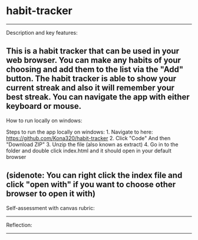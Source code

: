﻿# habit-tracker

---------------------------------------------------------------------------------------------------------------------------------------------------------------------------------------------
Description and key features:

This is a habit tracker that can be used in your web browser. You can make any habits of your choosing
and add them to the list via the "Add" button. The habit tracker is able to show your current streak and also
it will remember your best streak. You can navigate the app with either keyboard or mouse.
---------------------------------------------------------------------------------------------------------------------------------------------------------------------------------------------
How to run locally on windows:

Steps to run the app locally on windows: 1. Navigate to here: https://github.com/Kona320/habit-tracker
2. Click "Code" And then "Download ZIP"
3. Unzip the file (also known as extract)
4. Go in to the folder and double click index.html and it should open in your default browser

(sidenote: You can right click the index file and click "open with" if you want to choose other browser to open it with)
--------------------------------------------------------------------------------------------------------------------------------------------------------------------------------------------
Self-assessment with canvas rubric:



---------------------------------------------------------------------------------------------------------------------------------------------------------------------------------------------
Reflection:





---------------------------------------------------------------------------------------------------------------------------------------------------------------------------------------------
